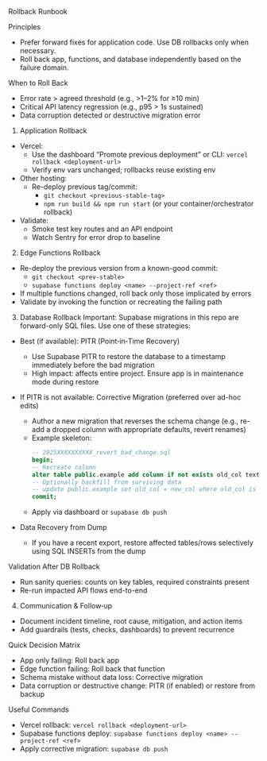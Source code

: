 Rollback Runbook

Principles
- Prefer forward fixes for application code. Use DB rollbacks only when necessary.
- Roll back app, functions, and database independently based on the failure domain.

When to Roll Back
- Error rate > agreed threshold (e.g., >1–2% for ≥10 min)
- Critical API latency regression (e.g., p95 > 1s sustained)
- Data corruption detected or destructive migration error

1) Application Rollback
- Vercel:
  - Use the dashboard “Promote previous deployment” or CLI: `vercel rollback <deployment-url>`
  - Verify env vars unchanged; rollbacks reuse existing env
- Other hosting:
  - Re-deploy previous tag/commit:
    - `git checkout <previous-stable-tag>`
    - `npm run build && npm run start` (or your container/orchestrator rollback)
- Validate:
  - Smoke test key routes and an API endpoint
  - Watch Sentry for error drop to baseline

2) Edge Functions Rollback
- Re-deploy the previous version from a known-good commit:
  - `git checkout <prev-stable>`
  - `supabase functions deploy <name> --project-ref <ref>`
- If multiple functions changed, roll back only those implicated by errors
- Validate by invoking the function or recreating the failing path

3) Database Rollback
Important: Supabase migrations in this repo are forward-only SQL files. Use one of these strategies:

- Best (if available): PITR (Point‑in‑Time Recovery)
  - Use Supabase PITR to restore the database to a timestamp immediately before the bad migration
  - High impact: affects entire project. Ensure app is in maintenance mode during restore

- If PITR is not available: Corrective Migration (preferred over ad-hoc edits)
  - Author a new migration that reverses the schema change (e.g., re-add a dropped column with appropriate defaults, revert renames)
  - Example skeleton:
    ```sql
    -- 2025XXXXXXXXXX_revert_bad_change.sql
    begin;
    -- Recreate column
    alter table public.example add column if not exists old_col text;
    -- Optionally backfill from surviving data
    -- update public.example set old_col = new_col where old_col is null;
    commit;
    ```
  - Apply via dashboard or `supabase db push`

- Data Recovery from Dump
  - If you have a recent export, restore affected tables/rows selectively using SQL INSERTs from the dump

Validation After DB Rollback
- Run sanity queries: counts on key tables, required constraints present
- Re-run impacted API flows end-to-end

4) Communication & Follow‑up
- Document incident timeline, root cause, mitigation, and action items
- Add guardrails (tests, checks, dashboards) to prevent recurrence

Quick Decision Matrix
- App only failing: Roll back app
- Edge function failing: Roll back that function
- Schema mistake without data loss: Corrective migration
- Data corruption or destructive change: PITR (if enabled) or restore from backup

Useful Commands
- Vercel rollback: `vercel rollback <deployment-url>`
- Supabase functions deploy: `supabase functions deploy <name> --project-ref <ref>`
- Apply corrective migration: `supabase db push`

